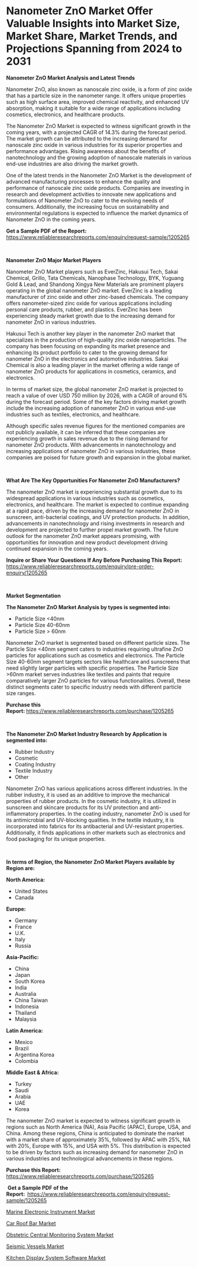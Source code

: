 <p><h1>Nanometer ZnO Market Offer Valuable Insights into Market Size, Market Share, Market Trends, and Projections Spanning from 2024 to 2031</h1></p><p><strong>Nanometer ZnO Market Analysis and Latest Trends</strong></p>
<p><p>Nanometer ZnO, also known as nanoscale zinc oxide, is a form of zinc oxide that has a particle size in the nanometer range. It offers unique properties such as high surface area, improved chemical reactivity, and enhanced UV absorption, making it suitable for a wide range of applications including cosmetics, electronics, and healthcare products.</p><p>The Nanometer ZnO Market is expected to witness significant growth in the coming years, with a projected CAGR of 14.3% during the forecast period. The market growth can be attributed to the increasing demand for nanoscale zinc oxide in various industries for its superior properties and performance advantages. Rising awareness about the benefits of nanotechnology and the growing adoption of nanoscale materials in various end-use industries are also driving the market growth.</p><p>One of the latest trends in the Nanometer ZnO Market is the development of advanced manufacturing processes to enhance the quality and performance of nanoscale zinc oxide products. Companies are investing in research and development activities to innovate new applications and formulations of Nanometer ZnO to cater to the evolving needs of consumers. Additionally, the increasing focus on sustainability and environmental regulations is expected to influence the market dynamics of Nanometer ZnO in the coming years.</p></p>
<p><strong>Get a Sample PDF of the Report:&nbsp;</strong> <a href="https://www.reliableresearchreports.com/enquiry/request-sample/1205265">https://www.reliableresearchreports.com/enquiry/request-sample/1205265</a></p>
<p>&nbsp;</p>
<p><strong>Nanometer ZnO Major Market Players</strong></p>
<p><p>Nanometer ZnO Market players such as EverZinc, Hakusui Tech, Sakai Chemical, Grillo, Tata Chemicals, Nanophase Technology, BYK, Yuguang Gold & Lead, and Shandong Xingya New Materials are prominent players operating in the global nanometer ZnO market. EverZinc is a leading manufacturer of zinc oxide and other zinc-based chemicals. The company offers nanometer-sized zinc oxide for various applications including personal care products, rubber, and plastics. EverZinc has been experiencing steady market growth due to the increasing demand for nanometer ZnO in various industries.</p><p>Hakusui Tech is another key player in the nanometer ZnO market that specializes in the production of high-quality zinc oxide nanoparticles. The company has been focusing on expanding its market presence and enhancing its product portfolio to cater to the growing demand for nanometer ZnO in the electronics and automotive industries. Sakai Chemical is also a leading player in the market offering a wide range of nanometer ZnO products for applications in cosmetics, ceramics, and electronics.</p><p>In terms of market size, the global nanometer ZnO market is projected to reach a value of over USD 750 million by 2026, with a CAGR of around 6% during the forecast period. Some of the key factors driving market growth include the increasing adoption of nanometer ZnO in various end-use industries such as textiles, electronics, and healthcare.</p><p>Although specific sales revenue figures for the mentioned companies are not publicly available, it can be inferred that these companies are experiencing growth in sales revenue due to the rising demand for nanometer ZnO products. With advancements in nanotechnology and increasing applications of nanometer ZnO in various industries, these companies are poised for future growth and expansion in the global market.</p></p>
<p>&nbsp;</p>
<p><strong>What Are The Key Opportunities For Nanometer ZnO Manufacturers?</strong></p>
<p><p>The nanometer ZnO market is experiencing substantial growth due to its widespread applications in various industries such as cosmetics, electronics, and healthcare. The market is expected to continue expanding at a rapid pace, driven by the increasing demand for nanometer ZnO in sunscreen, anti-bacterial coatings, and UV protection products. In addition, advancements in nanotechnology and rising investments in research and development are projected to further propel market growth. The future outlook for the nanometer ZnO market appears promising, with opportunities for innovation and new product development driving continued expansion in the coming years.</p></p>
<p><strong>Inquire or Share Your Questions If Any Before Purchasing This Report:</strong> <a href="https://www.reliableresearchreports.com/enquiry/pre-order-enquiry/1205265">https://www.reliableresearchreports.com/enquiry/pre-order-enquiry/1205265</a></p>
<p>&nbsp;</p>
<p><strong>Market Segmentation</strong></p>
<p><strong>The Nanometer ZnO Market Analysis by types is segmented into:</strong></p>
<p><ul><li>Particle Size <40nm</li><li>Particle Size 40-60nm</li><li>Particle Size > 60nm</li></ul></p>
<p><p>Nanometer ZnO market is segmented based on different particle sizes. The Particle Size <40nm segment caters to industries requiring ultrafine ZnO particles for applications such as cosmetics and electronics. The Particle Size 40-60nm segment targets sectors like healthcare and sunscreens that need slightly larger particles with specific properties. The Particle Size >60nm market serves industries like textiles and paints that require comparatively larger ZnO particles for various functionalities. Overall, these distinct segments cater to specific industry needs with different particle size ranges.</p></p>
<p><strong>Purchase this Report:&nbsp;</strong><a href="https://www.reliableresearchreports.com/purchase/1205265">https://www.reliableresearchreports.com/purchase/1205265</a></p>
<p>&nbsp;</p>
<p><strong>The Nanometer ZnO Market Industry Research by Application is segmented into:</strong></p>
<p><ul><li>Rubber Industry</li><li>Cosmetic</li><li>Coating Industry</li><li>Textile Industry</li><li>Other</li></ul></p>
<p><p>Nanometer ZnO has various applications across different industries. In the rubber industry, it is used as an additive to improve the mechanical properties of rubber products. In the cosmetic industry, it is utilized in sunscreen and skincare products for its UV protection and anti-inflammatory properties. In the coating industry, nanometer ZnO is used for its antimicrobial and UV-blocking qualities. In the textile industry, it is incorporated into fabrics for its antibacterial and UV-resistant properties. Additionally, it finds applications in other markets such as electronics and food packaging for its unique properties.</p></p>
<p>&nbsp;</p>
<p><strong>In terms of Region, the Nanometer ZnO Market Players available by Region are:</strong></p>
<p>
    <p> <strong> North America: </strong>
        <ul>
            <li>United States</li>
            <li>Canada</li>
        </ul>
        </p> 
    <p> <strong> Europe: </strong>
        <ul>
            <li>Germany</li>
            <li>France</li>
            <li>U.K.</li>
            <li>Italy</li>
            <li>Russia</li>
        </ul>
        </p> 
    <p> <strong> Asia-Pacific: </strong>
        <ul>
            <li>China</li>
            <li>Japan</li>
            <li>South Korea</li>
            <li>India</li>
            <li>Australia</li>
            <li>China Taiwan</li>
            <li>Indonesia</li>
            <li>Thailand</li>
            <li>Malaysia</li>
        </ul>
        </p> 
    <p> <strong> Latin America: </strong>
        <ul>
            <li>Mexico</li>
            <li>Brazil</li>
            <li>Argentina Korea</li>
            <li>Colombia</li>
        </ul>
        </p> 
    <p> <strong> Middle East & Africa: </strong>
        <ul>
            <li>Turkey</li>
            <li>Saudi</li>
            <li>Arabia</li>
            <li>UAE</li>
            <li>Korea</li>
        </ul>
    </p>
    </p>
<p><p>The nanometer ZnO market is expected to witness significant growth in regions such as North America (NA), Asia Pacific (APAC), Europe, USA, and China. Among these regions, China is anticipated to dominate the market with a market share of approximately 35%, followed by APAC with 25%, NA with 20%, Europe with 15%, and USA with 5%. This distribution is expected to be driven by factors such as increasing demand for nanometer ZnO in various industries and technological advancements in these regions.</p></p>
<p><strong>Purchase this Report: </strong><a href="https://www.reliableresearchreports.com/purchase/1205265">https://www.reliableresearchreports.com/purchase/1205265</a></p>
<p>&nbsp;<strong>Get a Sample PDF of the Report:&nbsp;&nbsp;</strong><a href="https://www.reliableresearchreports.com/enquiry/request-sample/1205265">https://www.reliableresearchreports.com/enquiry/request-sample/1205265</a></p>
<p><strong></strong></p>
<p><p><a href="https://github.com/khayangel/Market-Research-Report-List-2/blob/main/marine-electronic-instrument-market.md">Marine Electronic Instrument Market</a></p><p><a href="https://medium.com/@emmyrolfson1925/car-roof-bar-market-size-reveals-the-best-marketing-channels-in-global-industry-db1921a72526">Car Roof Bar Market</a></p><p><a href="https://github.com/YashRP12/Market-Research-Report-List-3/blob/main/obstetric-central-monitoring-system-market.md">Obstetric Central Monitoring System Market</a></p><p><a href="https://medium.com/@timothywilliamson1992/decoding-seismic-vessels-market-metrics-market-share-trends-and-growth-patterns-73bfba47fc09">Seismic Vessels Market</a></p><p><a href="https://medium.com/@emmyrolfson1925/kitchen-display-system-software-market-the-key-to-successful-business-strategy-forecast-till-2031-5f43914e0c29">Kitchen Display System Software Market</a></p></p>